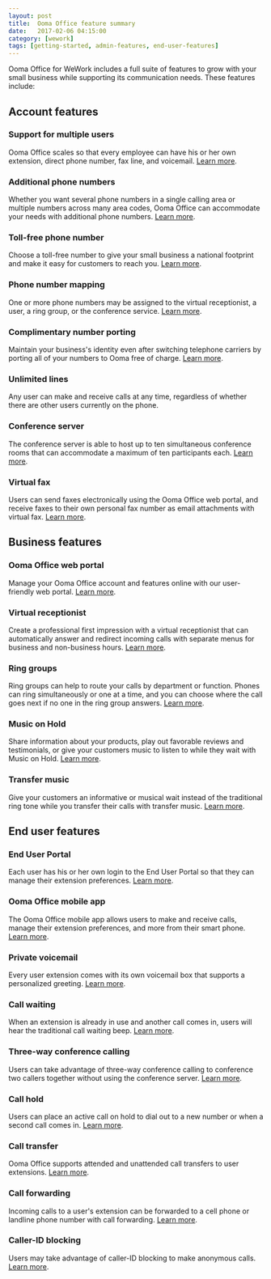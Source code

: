 ```yaml
---
layout: post
title:  Ooma Office feature summary
date:   2017-02-06 04:15:00
category: [wework]
tags: [getting-started, admin-features, end-user-features]
---
```


Ooma Office for WeWork includes a full suite of features to grow with your small business while supporting its communication needs. These features include: 

## Account features

### Support for multiple users

Ooma Office scales so that every employee can have his or her own extension, direct phone number, fax line, and voicemail. [Learn more](/fr/en/setting-up-extensions).

### Additional phone numbers

Whether you want several phone numbers in a single calling area or multiple numbers across many area codes, Ooma Office can accommodate your needs with additional phone numbers. [Learn more](/fr/en/adding-additional-phone-numbers).

### Toll-free phone number

Choose a toll-free number to give your small business a national footprint and make it easy for customers to reach you. [Learn more](/fr/en/adding-a-toll-free-number).

### Phone number mapping

One or more phone numbers may be assigned to the virtual receptionist, a user, a ring group, or the conference service. [Learn more](/fr/en/mapping-phone-numbers).

### Complimentary number porting

Maintain your business's identity even after switching telephone carriers by porting all of your numbers to Ooma free of charge. [Learn more](/fr/en/porting-in-your-phone-numbers).

### Unlimited lines

Any user can make and receive calls at any time, regardless of whether there are other users currently on the phone. 

### Conference server

The conference server is able to host up to ten simultaneous conference rooms that can accommodate a maximum of ten participants each. [Learn more](/fr/en/conference-server).

### Virtual fax

Users can send faxes electronically using the Ooma Office web portal, and receive faxes to their own personal fax number as email attachments with virtual fax. [Learn more](/fr/en/virtual-fax). 

## Business features

### Ooma Office web portal

Manage your Ooma Office account and features online with our user-friendly web portal. [Learn more](/fr/en/ooma-office-web-portal-admin-guide).

### Virtual receptionist

Create a professional first impression with a virtual receptionist that can automatically answer and redirect incoming calls with separate menus for business and non-business hours. [Learn more](/fr/en/virtual-receptionist).

### Ring groups

Ring groups can help to route your calls by department or function. Phones can ring simultaneously or one at a time, and you can choose where the call goes next if no one in the ring group answers. [Learn more](/fr/en/ring-groups).

### Music on Hold

Share information about your products, play out favorable reviews and testimonials, or give your customers music to listen to while they wait with Music on Hold. [Learn more](/fr/en/music-on-hold).

### Transfer music

Give your customers an informative or musical wait instead of the traditional ring tone while you transfer their calls with transfer music. [Learn more](/fr/en/transfer-music).

## End user features

### End User Portal

Each user has his or her own login to the End User Portal so that they can manage their extension preferences. [Learn more](/fr/en/ooma-end-user-portal).

### Ooma Office mobile app

The Ooma Office mobile app allows users to make and receive calls, manage their extension preferences, and more from their smart phone. [Learn more](/fr/en/ooma-office-mobile-app).

### Private voicemail

Every user extension comes with its own voicemail box that supports a personalized greeting. [Learn more](/fr/en/voicemail).

### Call waiting

When an extension is already in use and another call comes in, users will hear the traditional call waiting beep. [Learn more](/fr/en/call-waiting).

### Three-way conference calling

Users can take advantage of three-way conference calling to conference two callers together without using the conference server. [Learn more](/fr/en/three-way-call-conferencing).

### Call hold

Users can place an active call on hold to dial out to a new number or when a second call comes in. [Learn more](/fr/en/placing-calls-on-hold).

### Call transfer

Ooma Office supports attended and unattended call transfers to user extensions. [Learn more](/fr/en/transferring-calls).

### Call forwarding

Incoming calls to a user's extension can be forwarded to a cell phone or landline phone number with call forwarding. [Learn more](/fr/en/call-forwarding).

### Caller-ID blocking

Users may take advantage of caller-ID blocking to make anonymous calls. [Learn more](/fr/en/caller-id-blocking).